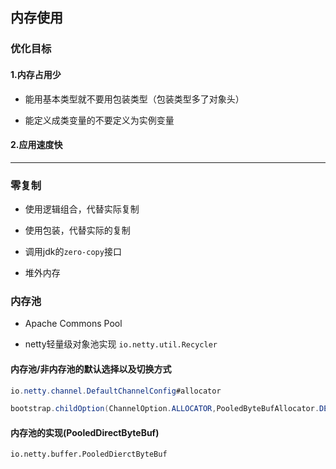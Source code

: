 ## 内存使用

### 优化目标

#### 1.内存占用少

- 能用基本类型就不要用包装类型（包装类型多了对象头）

- 能定义成类变量的不要定义为实例变量

#### 2.应用速度快

----
### 零复制

- 使用逻辑组合，代替实际复制

- 使用包装，代替实际的复制

- 调用jdk的`zero-copy`接口

- 堆外内存

### 内存池

- Apache Commons Pool

- netty轻量级对象池实现 `io.netty.util.Recycler`

#### 内存池/非内存池的默认选择以及切换方式

````java
io.netty.channel.DefaultChannelConfig#allocator

bootstrap.childOption(ChannelOption.ALLOCATOR,PooledByteBufAllocator.DEFAULT);

````

#### 内存池的实现(PooledDirectByteBuf)

````
io.netty.buffer.PooledDierctByteBuf

````